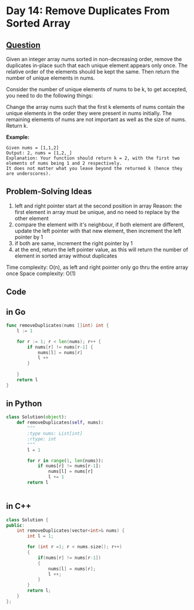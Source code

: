 # Day 14: Remove Duplicates From Sorted Array

## [Question](https://leetcode.com/problems/remove-duplicates-from-sorted-array/description/)

Given an integer array nums sorted in non-decreasing order, remove the duplicates in-place such that each unique element appears only once. The relative order of the elements should be kept the same. Then return the number of unique elements in nums.

Consider the number of unique elements of nums to be k, to get accepted, you need to do the following things:

Change the array nums such that the first k elements of nums contain the unique elements in the order they were present in nums initially. The remaining elements of nums are not important as well as the size of nums.
Return k.

**Example:**

```
Given nums = [1,1,2]
Output: 2, nums = [1,2,_]
Explanation: Your function should return k = 2, with the first two elements of nums being 1 and 2 respectively.
It does not matter what you leave beyond the returned k (hence they are underscores).
```

## Problem-Solving Ideas
1. left and right pointer start at the second position in array
Reason: the first element in array must be unique, and no need to replace by the other element
2. compare the element with it's neighbour, if both element are different, update the left pointer with that new element, then increment the left pointer by 1
3. if both are same, increment the right pointer by 1
4. at the end, return the left pointer value, as this will return the number of element in sorted array without duplicates


Time complexity: O(n), as left and right pointer only go thru the entire array once
Space complexity: O(1)

## Code
## in Go 

``` Go
func removeDuplicates(nums []int) int {
    l := 1

    for r := 1; r < len(nums); r++ {
        if nums[r] != nums[r-1] {
            nums[l] = nums[r]
            l ++
        }
    
    }
    return l
}
```

## in Python
``` python
class Solution(object):
    def removeDuplicates(self, nums):
        """
        :type nums: List[int]
        :rtype: int
        """
        l = 1

        for r in range(1, len(nums)):
            if nums[r] != nums[r-1]:
                nums[l] = nums[r]
                l += 1
        return l
         
```

## in C++
``` C++
class Solution {
public:
    int removeDuplicates(vector<int>& nums) {
        int l = 1;

        for (int r =1; r < nums.size(); r++)
        {
            if(nums[r] != nums[r-1])
            {
                nums[l] = nums[r];
                l ++;
            }
        }
        return l;
    }
};
```